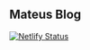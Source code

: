 ## Mateus Blog

[![Netlify Status](https://api.netlify.com/api/v1/badges/044161e2-abe6-4761-8b2f-4fc8a5e3c72a/deploy-status)](https://app.netlify.com/sites/msobrinho-blog/deploys)